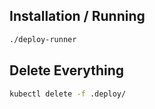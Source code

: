## Installation / Running

```bash
./deploy-runner
```

## Delete Everything
```bash
kubectl delete -f .deploy/
```
